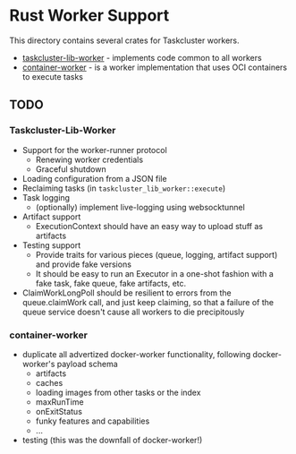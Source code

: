# Rust Worker Support

This directory contains several crates for Taskcluster workers.

* [taskcluster-lib-worker](./lib-worker) - implements code common to all workers
* [container-worker](./container) - is a worker implementation that uses OCI containers to execute tasks

## TODO

### Taskcluster-Lib-Worker

* Support for the worker-runner protocol
  * Renewing worker credentials
  * Graceful shutdown
* Loading configuration from a JSON file
* Reclaiming tasks (in `taskcluster_lib_worker::execute`)
* Task logging
  * (optionally) implement live-logging using websocktunnel
* Artifact support
  * ExecutionContext should have an easy way to upload stuff as artifacts
* Testing support
  * Provide traits for various pieces (queue, logging, artifact support) and provide fake versions
  * It should be easy to run an Executor in a one-shot fashion with a fake task, fake queue, fake artifacts, etc.
* ClaimWorkLongPoll should be resilient to errors from the queue.claimWork call, and just keep claiming, so that a
  failure of the queue service doesn't cause all workers to die precipitously

### container-worker

* duplicate all advertized docker-worker functionality, following docker-worker's payload schema
  * artifacts
  * caches
  * loading images from other tasks or the index
  * maxRunTime
  * onExitStatus
  * funky features and capabilities
  * ...
* testing (this was the downfall of docker-worker!)
